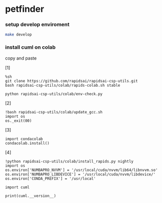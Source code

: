 # petfinder

### setup develop enviroment

```sh
make develop
```

### install cuml on colab

copy and paste

[1]

```
%sh
git clone https://github.com/rapidsai/rapidsai-csp-utils.git
bash rapidsai-csp-utils/colab/rapids-colab.sh stable

python rapidsai-csp-utils/colab/env-check.py
```

[2]
```
!bash rapidsai-csp-utils/colab/update_gcc.sh
import os
os._exit(00)
```

[3]
```
import condacolab
condacolab.install()
```

[4]
```
!python rapidsai-csp-utils/colab/install_rapids.py nightly
import os
os.environ['NUMBAPRO_NVVM'] = '/usr/local/cuda/nvvm/lib64/libnvvm.so'
os.environ['NUMBAPRO_LIBDEVICE'] = '/usr/local/cuda/nvvm/libdevice/'
os.environ['CONDA_PREFIX'] = '/usr/local'

import cuml

print(cuml.__version__)
```